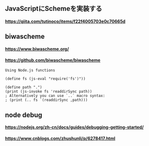 ## JavaScriptにSchemeを実装する
#### https://qiita.com/tutinoco/items/f22f4005703e0c70665d

## biwascheme
#### https://www.biwascheme.org/
#### https://github.com/biwascheme/biwascheme
```
Using Node.js functions

(define fs (js-eval "require('fs')"))

(define path ".")
(print (js-invoke fs 'readdirSync path))
; Alternatively you can use `..` macro syntax:
; (print (.. fs `(readdirSync ,path)))
```

## node debug
#### https://nodejs.org/zh-cn/docs/guides/debugging-getting-started/
#### https://www.cnblogs.com/zhushunli/p/6278417.html
